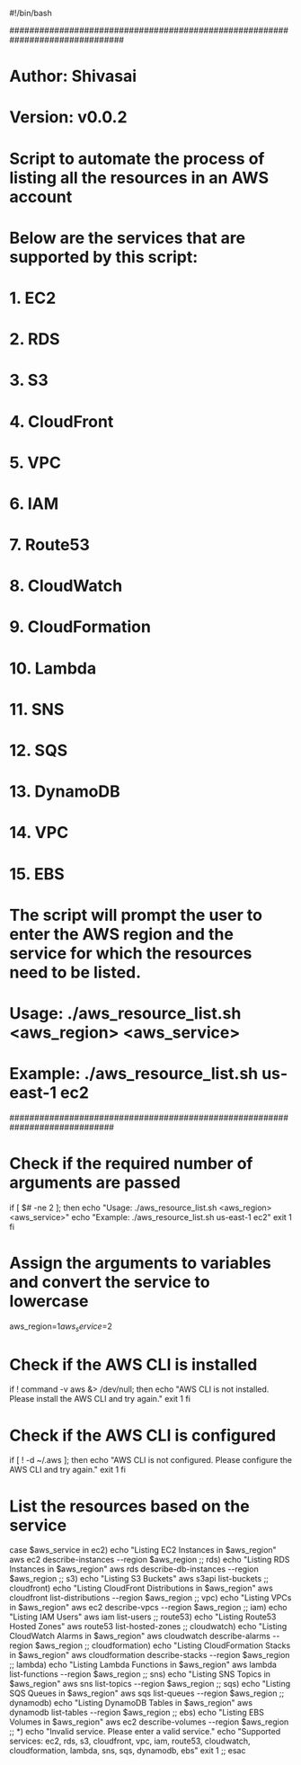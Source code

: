 #!/bin/bash

###############################################################################
# Author: Shivasai
# Version: v0.0.2

# Script to automate the process of listing all the resources in an AWS account
#
# Below are the services that are supported by this script:
# 1. EC2
# 2. RDS
# 3. S3
# 4. CloudFront
# 5. VPC
# 6. IAM
# 7. Route53
# 8. CloudWatch
# 9. CloudFormation
# 10. Lambda
# 11. SNS
# 12. SQS
# 13. DynamoDB
# 14. VPC
# 15. EBS
#
# The script will prompt the user to enter the AWS region and the service for which the resources need to be listed.
#
# Usage: ./aws_resource_list.sh  <aws_region> <aws_service>
# Example: ./aws_resource_list.sh us-east-1 ec2
#############################################################################

# Check if the required number of arguments are passed
if [ $# -ne 2 ]; then
    echo "Usage: ./aws_resource_list.sh  <aws_region> <aws_service>"
    echo "Example: ./aws_resource_list.sh us-east-1 ec2"
    exit 1
fi

# Assign the arguments to variables and convert the service to lowercase
aws_region=$1
aws_service=$2

# Check if the AWS CLI is installed
if ! command -v aws &> /dev/null; then
    echo "AWS CLI is not installed. Please install the AWS CLI and try again."
    exit 1
fi

# Check if the AWS CLI is configured
if [ ! -d ~/.aws ]; then
    echo "AWS CLI is not configured. Please configure the AWS CLI and try again."
    exit 1
fi

# List the resources based on the service
case $aws_service in
    ec2)
        echo "Listing EC2 Instances in $aws_region"
        aws ec2 describe-instances --region $aws_region
        ;;
    rds)
        echo "Listing RDS Instances in $aws_region"
        aws rds describe-db-instances --region $aws_region
        ;;
    s3)
        echo "Listing S3 Buckets"
        aws s3api list-buckets
        ;;
    cloudfront)
        echo "Listing CloudFront Distributions in $aws_region"
        aws cloudfront list-distributions --region $aws_region
        ;;
    vpc)
        echo "Listing VPCs in $aws_region"
        aws ec2 describe-vpcs --region $aws_region
        ;;
    iam)
        echo "Listing IAM Users"
        aws iam list-users
        ;;
    route53)
        echo "Listing Route53 Hosted Zones"
        aws route53 list-hosted-zones
        ;;
    cloudwatch)
        echo "Listing CloudWatch Alarms in $aws_region"
        aws cloudwatch describe-alarms --region $aws_region
        ;;
    cloudformation)
        echo "Listing CloudFormation Stacks in $aws_region"
        aws cloudformation describe-stacks --region $aws_region
        ;;
    lambda)
        echo "Listing Lambda Functions in $aws_region"
        aws lambda list-functions --region $aws_region
        ;;
    sns)
        echo "Listing SNS Topics in $aws_region"
        aws sns list-topics --region $aws_region
        ;;
    sqs)
        echo "Listing SQS Queues in $aws_region"
        aws sqs list-queues --region $aws_region
        ;;
    dynamodb)
        echo "Listing DynamoDB Tables in $aws_region"
        aws dynamodb list-tables --region $aws_region
        ;;
    ebs)
        echo "Listing EBS Volumes in $aws_region"
        aws ec2 describe-volumes --region $aws_region
        ;;
    *)
        echo "Invalid service. Please enter a valid service."
        echo "Supported services: ec2, rds, s3, cloudfront, vpc, iam, route53, cloudwatch, cloudformation, lambda, sns, sqs, dynamodb, ebs"
        exit 1
        ;;
esac
